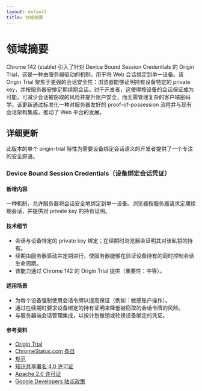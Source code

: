 ```yaml
---
layout: default
title: 领域摘要
---
```


# 领域摘要

Chrome 142 (stable) 引入了针对 Device Bound Session Credentials 的 Origin Trial，这是一种由服务器驱动的机制，用于将 Web 会话绑定到单一设备。该 Origin Trial 聚焦于更强的会话安全性：浏览器能够证明持有设备特定的 private key，并按服务器安排定期续期会话。对于开发者，这使得按设备的会话保证成为可能，可减少会话被窃取的风险并提升账户安全，而无需管理复杂的客户端密码学。该更新通过标准化一种对服务器友好的 proof-of-possession 流程并与现有会话架构集成，推动了 Web 平台的发展。

## 详细更新

此版本的单个 origin-trial 特性为需要设备绑定会话语义的开发者提供了一个专注的安全原语。

### Device Bound Session Credentials（设备绑定会话凭证）

#### 新增内容
一种机制，允许服务器将会话安全地绑定到单一设备。浏览器按服务器请求定期续期会话，并提供对 private key 的持有证明。

#### 技术细节
- 会话与设备特定的 private key 绑定；在续期时浏览器会证明其对该私钥的持有。
- 续期由服务器驱动并定期进行，使服务器能够在验证设备持有的同时控制会话生命周期。
- 该能力通过 Chrome 142 的 Origin Trial 提供（重要性：中等）。

#### 适用场景
- 为每个设备强制使用会话令牌以提高保证（例如：敏感账户操作）。
- 通过在续期时要求设备绑定的持有证明来降低被窃取的会话令牌的风险。
- 与服务器端会话管理集成，以按计划撤销或轮换设备绑定的凭证。

#### 参考资料
- [Origin Trial](https://developer.chrome.com/origintrials#/view_trial/3357996472158126081)  
- [ChromeStatus.com 条目](https://chromestatus.com/feature/5140168270413824)  
- [规范](https://w3c.github.io/webappsec-dbsc)  
- [知识共享署名 4.0 许可证](https://creativecommons.org/licenses/by/4.0/)  
- [Apache 2.0 许可证](https://www.apache.org/licenses/LICENSE-2.0)  
- [Google Developers 站点政策](https://developers.google.com/site-policies)
